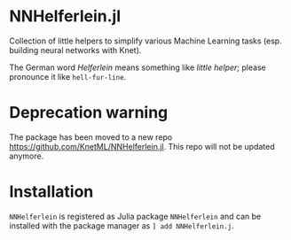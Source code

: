 # NNHelferlein.jl
Collection of little helpers to simplify various Machine Learning tasks
(esp. building neural networks with Knet).

The German word *Helferlein* means something like *little helper*;
please pronounce it like `hell-fur-line`.


# Deprecation warning

The package has been moved to a new repo
https://github.com/KnetML/NNHelferlein.jl.
This repo will not be updated anymore.


# Installation

`NNHelferlein` is registered as Julia package `NNHelferlein` and can be 
installed with the package manager as `] add NNHelferlein.j`.

